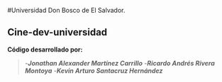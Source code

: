 #Universidad Don Bosco de El Salvador.
## Cine-dev-universidad
**Código desarrollado por:**
>-***Jonathan Alexander Martínez Carrillo***
>-***Ricardo Andrés Rivera Montoya***
>-***Kevin Arturo Santacruz Hernández***
